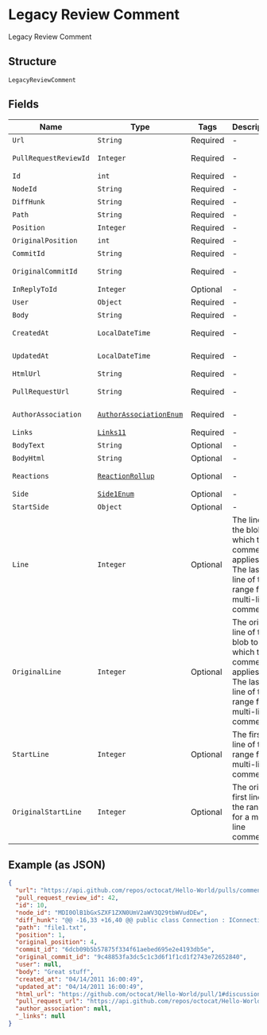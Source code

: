 
# Legacy Review Comment

Legacy Review Comment

## Structure

`LegacyReviewComment`

## Fields

| Name | Type | Tags | Description | Getter | Setter |
|  --- | --- | --- | --- | --- | --- |
| `Url` | `String` | Required | - | String getUrl() | setUrl(String url) |
| `PullRequestReviewId` | `Integer` | Required | - | Integer getPullRequestReviewId() | setPullRequestReviewId(Integer pullRequestReviewId) |
| `Id` | `int` | Required | - | int getId() | setId(int id) |
| `NodeId` | `String` | Required | - | String getNodeId() | setNodeId(String nodeId) |
| `DiffHunk` | `String` | Required | - | String getDiffHunk() | setDiffHunk(String diffHunk) |
| `Path` | `String` | Required | - | String getPath() | setPath(String path) |
| `Position` | `Integer` | Required | - | Integer getPosition() | setPosition(Integer position) |
| `OriginalPosition` | `int` | Required | - | int getOriginalPosition() | setOriginalPosition(int originalPosition) |
| `CommitId` | `String` | Required | - | String getCommitId() | setCommitId(String commitId) |
| `OriginalCommitId` | `String` | Required | - | String getOriginalCommitId() | setOriginalCommitId(String originalCommitId) |
| `InReplyToId` | `Integer` | Optional | - | Integer getInReplyToId() | setInReplyToId(Integer inReplyToId) |
| `User` | `Object` | Required | - | Object getUser() | setUser(Object user) |
| `Body` | `String` | Required | - | String getBody() | setBody(String body) |
| `CreatedAt` | `LocalDateTime` | Required | - | LocalDateTime getCreatedAt() | setCreatedAt(LocalDateTime createdAt) |
| `UpdatedAt` | `LocalDateTime` | Required | - | LocalDateTime getUpdatedAt() | setUpdatedAt(LocalDateTime updatedAt) |
| `HtmlUrl` | `String` | Required | - | String getHtmlUrl() | setHtmlUrl(String htmlUrl) |
| `PullRequestUrl` | `String` | Required | - | String getPullRequestUrl() | setPullRequestUrl(String pullRequestUrl) |
| `AuthorAssociation` | [`AuthorAssociationEnum`](../../doc/models/author-association-enum.md) | Required | - | AuthorAssociationEnum getAuthorAssociation() | setAuthorAssociation(AuthorAssociationEnum authorAssociation) |
| `Links` | [`Links11`](../../doc/models/links-11.md) | Required | - | Links11 getLinks() | setLinks(Links11 links) |
| `BodyText` | `String` | Optional | - | String getBodyText() | setBodyText(String bodyText) |
| `BodyHtml` | `String` | Optional | - | String getBodyHtml() | setBodyHtml(String bodyHtml) |
| `Reactions` | [`ReactionRollup`](../../doc/models/reaction-rollup.md) | Optional | - | ReactionRollup getReactions() | setReactions(ReactionRollup reactions) |
| `Side` | [`Side1Enum`](../../doc/models/side-1-enum.md) | Optional | - | Side1Enum getSide() | setSide(Side1Enum side) |
| `StartSide` | `Object` | Optional | - | Object getStartSide() | setStartSide(Object startSide) |
| `Line` | `Integer` | Optional | The line of the blob to which the comment applies. The last line of the range for a multi-line comment | Integer getLine() | setLine(Integer line) |
| `OriginalLine` | `Integer` | Optional | The original line of the blob to which the comment applies. The last line of the range for a multi-line comment | Integer getOriginalLine() | setOriginalLine(Integer originalLine) |
| `StartLine` | `Integer` | Optional | The first line of the range for a multi-line comment. | Integer getStartLine() | setStartLine(Integer startLine) |
| `OriginalStartLine` | `Integer` | Optional | The original first line of the range for a multi-line comment. | Integer getOriginalStartLine() | setOriginalStartLine(Integer originalStartLine) |

## Example (as JSON)

```json
{
  "url": "https://api.github.com/repos/octocat/Hello-World/pulls/comments/1",
  "pull_request_review_id": 42,
  "id": 10,
  "node_id": "MDI0OlB1bGxSZXF1ZXN0UmV2aWV3Q29tbWVudDEw",
  "diff_hunk": "@@ -16,33 +16,40 @@ public class Connection : IConnection...",
  "path": "file1.txt",
  "position": 1,
  "original_position": 4,
  "commit_id": "6dcb09b5b57875f334f61aebed695e2e4193db5e",
  "original_commit_id": "9c48853fa3dc5c1c3d6f1f1cd1f2743e72652840",
  "user": null,
  "body": "Great stuff",
  "created_at": "04/14/2011 16:00:49",
  "updated_at": "04/14/2011 16:00:49",
  "html_url": "https://github.com/octocat/Hello-World/pull/1#discussion-diff-1",
  "pull_request_url": "https://api.github.com/repos/octocat/Hello-World/pulls/1",
  "author_association": null,
  "_links": null
}
```

